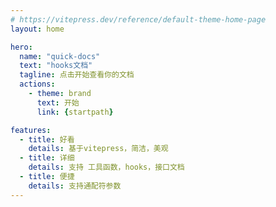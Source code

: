 ```yaml
---
# https://vitepress.dev/reference/default-theme-home-page
layout: home

hero:
  name: "quick-docs"
  text: "hooks文档"
  tagline: 点击开始查看你的文档
  actions:
    - theme: brand
      text: 开始
      link: {startpath}

features:
  - title: 好看
    details: 基于vitepress，简洁，美观
  - title: 详细
    details: 支持 工具函数，hooks，接口文档
  - title: 便捷
    details: 支持通配符参数
---
```


